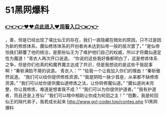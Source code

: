 # 51黑网爆料
### <a href="https://github.com/kjiud/manw/issues/1">👉👉👉♥♥点此进入♥观看入口👈👉👉</a>
，善，但是已经出现了堪比仙王的存在，我们一直隐藏在暗处的原因，只不过是因为新的修炼体系，魔仙修炼体系的开创者尚未达到仙帝一般的层次罢了。”
    “是仙帝怕我们颠覆了他的统治，是那些仙王为了维护他们自己的权威，所以才将魔仙道定性为魔道！”青衣人再次开口说道。
    “你说的这些我好像都明白了，这是修炼体系之争，但是你们也真的和魔界魔主达成了共识，但是我想说的是这些干我屁事啊！”秦斩满脸不屑的说道。
    青衣人：“”
    “给我一个让我加入你们的理由！”秦斩傲然说道。
    “我们可以给你提供修炼资源。”
    “我是阴阳一脉少首座，从来都不缺修炼资源。”
    “我们可以给你提供魔仙道修炼之法，让你转修魔仙道。”
    “魔仙道尚未完整，你让我修炼，难道是想害我不成？”
    “我们可以为你提供护道者。”
    “我有护道者，而且还是上苍仙”
    “我们可以暗中相助让你成为轮回之主！”
    “抱歉，我是轮回仙王的隔代弟子，我若成长起来
http://www.gyl-coder.top/contes.php
51黑网爆料
